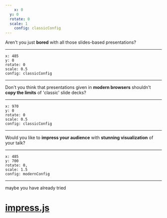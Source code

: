 ```yaml
---
	x: 0
  y: 0
  rotate: 0
  scale: 1
	config: classicConfig
---
```


Aren't you just __bored__ with all those slides-based presentations?

---
	x: 485
	y: 0
	rotate: 0
	scale: 0.5
	config: classicConfig

---

Don't you think that presentations given in __modern browsers__ shouldn't __copy the limits__ of 'classic' slide decks?

---
	x: 970
	y: 0
	rotate: 0
	scale: 0.5
	config: classicConfig

---

Would you like to __impress your audience__ with __stunning visualization__ of your talk?

---
	x: 485
	y: 700
	rotate: 0,
	scale: 1.5
	config: modernConfig

---


maybe you have already tried

# [impress.js](https://github.com/impress/impress.js)